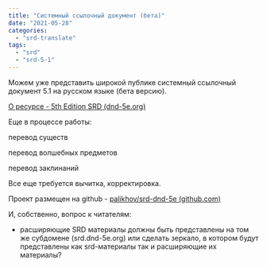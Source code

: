 ```yaml
---
title: "Системный ссылочный документ (бета)"
date: "2021-05-28"
categories: 
  - "srd-translate"
tags: 
  - "srd"
  - "srd-5-1"
---
```


Можем уже представить широкой публике системный ссылочный документ 5.1 на русском языке (бета версию).

[О ресурсе - 5th Edition SRD (dnd-5e.org)](http://srd.dnd-5e.org/)

Еще в процессе работы:

перевод существ

перевод волшебных предметов

перевод заклинаний

Все еще требуется вычитка, корректировка.

Проект размещен на github - [palikhov/srd-dnd-5e (github.com)](https://github.com/palikhov/srd-dnd-5e)

И, собственно, вопрос к читателям:

- расширяющие SRD материалы должны быть представлены на том же субдомене (srd.dnd-5e.org) или сделать зеркало, в котором будут представлены как srd-материалы так и расширяющие их материалы?
